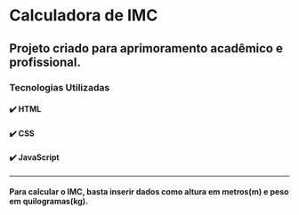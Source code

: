 # Calculadora de IMC

## Projeto criado para aprimoramento acadêmico e profissional.


### Tecnologias Utilizadas

#### ✔️ HTML
#### ✔️ CSS
#### ✔️ JavaScript

_________________________________________________________________

#### Para calcular o IMC, basta inserir dados como altura em metros(m) e peso em  quilogramas(kg).
